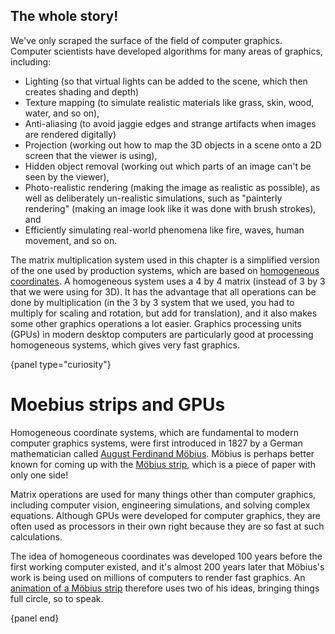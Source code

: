 ## The whole story!

We've only scraped the surface of the field of computer graphics.
Computer scientists have developed algorithms for many areas of graphics, including:

- Lighting (so that virtual lights can be added to the scene, which then creates shading and depth)
- Texture mapping (to simulate realistic materials like grass, skin, wood, water, and so on),
- Anti-aliasing (to avoid jaggie edges and strange artifacts when images are rendered digitally)
- Projection (working out how to map the 3D objects in a scene onto a 2D screen that the viewer is using),
- Hidden object removal (working out which parts of an image can't be seen by the viewer),
- Photo-realistic rendering (making the image as realistic as possible), as well as deliberately un-realistic simulations, such as "painterly rendering" (making an image look like it was done with brush strokes), and
- Efficiently simulating real-world phenomena like fire, waves, human movement, and so on.

The matrix multiplication system used in this chapter is a simplified version of the one used by production systems, which are based on [homogeneous coordinates](https://en.wikipedia.org/wiki/Homogeneous_coordinates).
A homogeneous system uses a 4 by 4 matrix  (instead of 3 by 3 that we were using for 3D).
It has the advantage that all operations can be done by multiplication (in the 3 by 3 system that we used, you had to multiply for scaling and rotation, but add for translation), and it also makes some other graphics operations a lot easier.
Graphics processing units (GPUs) in modern desktop computers are particularly good at processing homogeneous systems, which gives very fast graphics.

{panel type="curiosity"}

# Moebius strips and GPUs

Homogeneous coordinate systems, which are fundamental to modern computer graphics systems,
were first introduced in 1827 by a German mathematician called
[August Ferdinand Möbius](https://en.wikipedia.org/wiki/August_Ferdinand_M%C3%B6bius).
Möbius is perhaps better known for coming up with the [Möbius strip](https://en.wikipedia.org/wiki/M%C3%B6bius_strip),
which is a piece of paper with only one side!

Matrix operations are used for many things other than computer graphics, including computer vision, engineering simulations, and solving complex equations.
Although GPUs were developed for computer graphics, they are often used as processors in their own right because they are so fast at such calculations.

The idea of homogeneous coordinates was developed 100 years before the first working computer existed, and it's almost 200 years later that Möbius's work is being used on millions of computers to render fast graphics.
An [animation of a Möbius strip](https://www.youtube.com/watch?v=ZN4TxmWK0bE) therefore uses two of his ideas, bringing things full circle, so to speak.

{panel end}

